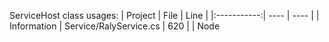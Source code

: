 ServiceHost class usages:
|   Project   | File | Line |
|:-----------:| ---- | ---- |
| Information |   Service/RalyService.cs   |   620   |
| Node